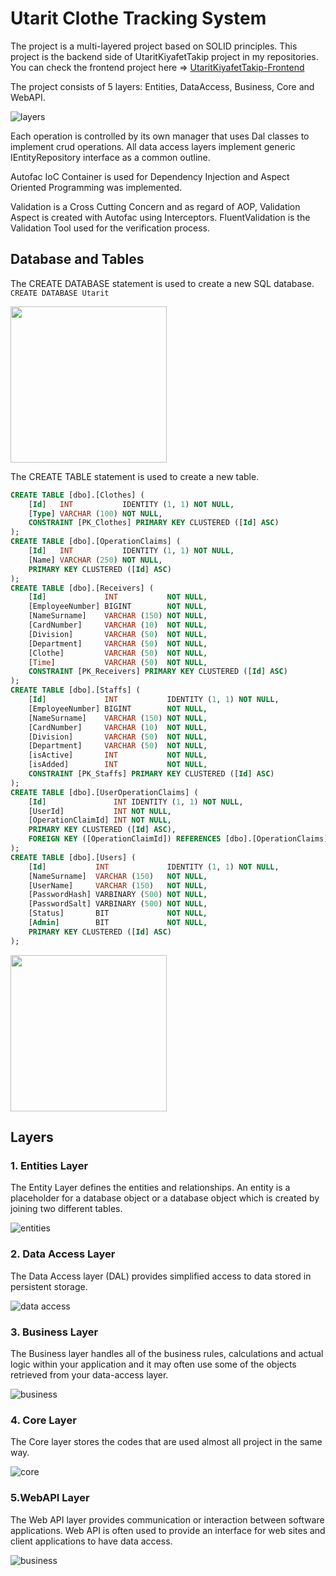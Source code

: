 # Utarit Clothe Tracking System 

The project is a multi-layered project based on SOLID principles. This project is the backend side of UtaritKiyafetTakip project in my repositories. You can check the frontend project here => [UtaritKiyafetTakip-Frontend](https://github.com/NecibeBusraUylas/UtaritKiyafetTakip-Frontend)

The project consists of 5 layers: Entities, DataAccess, Business, Core and WebAPI.

![layers](images//solution.PNG)

Each operation is controlled by its own manager that uses Dal classes to implement crud operations. All data access layers implement generic IEntityRepository interface as a common outline.

Autofac IoC Container is used for Dependency Injection and Aspect Oriented Programming was implemented.

Validation is a Cross Cutting Concern and as regard of AOP, Validation Aspect is created with Autofac using Interceptors. FluentValidation is the Validation Tool used for the verification process.

## Database and Tables

The CREATE DATABASE statement is used to create a new SQL database.
`CREATE DATABASE Utarit`

<img src="images//database.PNG" width="250" height="250">

The CREATE TABLE statement is used to create a new table.
~~~~sql
CREATE TABLE [dbo].[Clothes] (
    [Id]   INT           IDENTITY (1, 1) NOT NULL,
    [Type] VARCHAR (100) NOT NULL,
    CONSTRAINT [PK_Clothes] PRIMARY KEY CLUSTERED ([Id] ASC)
);
CREATE TABLE [dbo].[OperationClaims] (
    [Id]   INT           IDENTITY (1, 1) NOT NULL,
    [Name] VARCHAR (250) NOT NULL,
    PRIMARY KEY CLUSTERED ([Id] ASC)
);
CREATE TABLE [dbo].[Receivers] (
    [Id]             INT           NOT NULL,
    [EmployeeNumber] BIGINT        NOT NULL,
    [NameSurname]    VARCHAR (150) NOT NULL,
    [CardNumber]     VARCHAR (10)  NOT NULL,
    [Division]       VARCHAR (50)  NOT NULL,
    [Department]     VARCHAR (50)  NOT NULL,
    [Clothe]         VARCHAR (50)  NOT NULL,
    [Time]           VARCHAR (50)  NOT NULL,
    CONSTRAINT [PK_Receivers] PRIMARY KEY CLUSTERED ([Id] ASC)
);
CREATE TABLE [dbo].[Staffs] (
    [Id]             INT           IDENTITY (1, 1) NOT NULL,
    [EmployeeNumber] BIGINT        NOT NULL,
    [NameSurname]    VARCHAR (150) NOT NULL,
    [CardNumber]     VARCHAR (10)  NOT NULL,
    [Division]       VARCHAR (50)  NOT NULL,
    [Department]     VARCHAR (50)  NOT NULL,
    [isActive]       INT           NOT NULL,
    [isAdded]        INT           NOT NULL,
    CONSTRAINT [PK_Staffs] PRIMARY KEY CLUSTERED ([Id] ASC)
);
CREATE TABLE [dbo].[UserOperationClaims] (
    [Id]               INT IDENTITY (1, 1) NOT NULL,
    [UserId]           INT NOT NULL,
    [OperationClaimId] INT NOT NULL,
    PRIMARY KEY CLUSTERED ([Id] ASC),
    FOREIGN KEY ([OperationClaimId]) REFERENCES [dbo].[OperationClaims] ([Id])
);
CREATE TABLE [dbo].[Users] (
    [Id]           INT             IDENTITY (1, 1) NOT NULL,
    [NameSurname]  VARCHAR (150)   NOT NULL,
    [UserName]     VARCHAR (150)   NOT NULL,
    [PasswordHash] VARBINARY (500) NOT NULL,
    [PasswordSalt] VARBINARY (500) NOT NULL,
    [Status]       BIT             NOT NULL,
    [Admin]        BIT             NOT NULL,
    PRIMARY KEY CLUSTERED ([Id] ASC)
);
~~~~
<img src="images//tables.PNG" width="250" height="250">

## Layers
### **1. Entities Layer**
The Entity Layer defines the entities and relationships. An entity is a placeholder for a database object or a database object which is created by joining two different tables. 

![entities](images//entities.PNG)

### **2. Data Access Layer**
The Data Access layer (DAL) provides simplified access to data stored in persistent storage. 

![data access](images//dataAccess.PNG)

### **3. Business Layer**
The Business layer handles all of the business rules, calculations and actual logic within your application and it may often use some of the objects retrieved from your data-access layer. 

![business](images//business.PNG)

### **4. Core Layer**
The Core layer stores the codes that are used almost all project in the same way. 

![core](images//core.PNG)

### **5.WebAPI Layer**

The Web API layer provides communication or interaction between software applications. Web API is often used to provide an interface for web sites and client applications to have data access. 

![business](images//webAPI.PNG)
